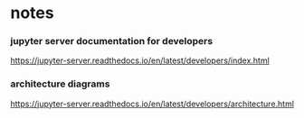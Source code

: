 # notes

### jupyter server documentation for developers

https://jupyter-server.readthedocs.io/en/latest/developers/index.html

### architecture diagrams

https://jupyter-server.readthedocs.io/en/latest/developers/architecture.html
